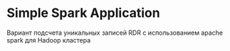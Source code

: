 Simple Spark Application
==============

Вариант подсчета уникальных записей RDR с использованием apache spark для Hadoop кластера 

